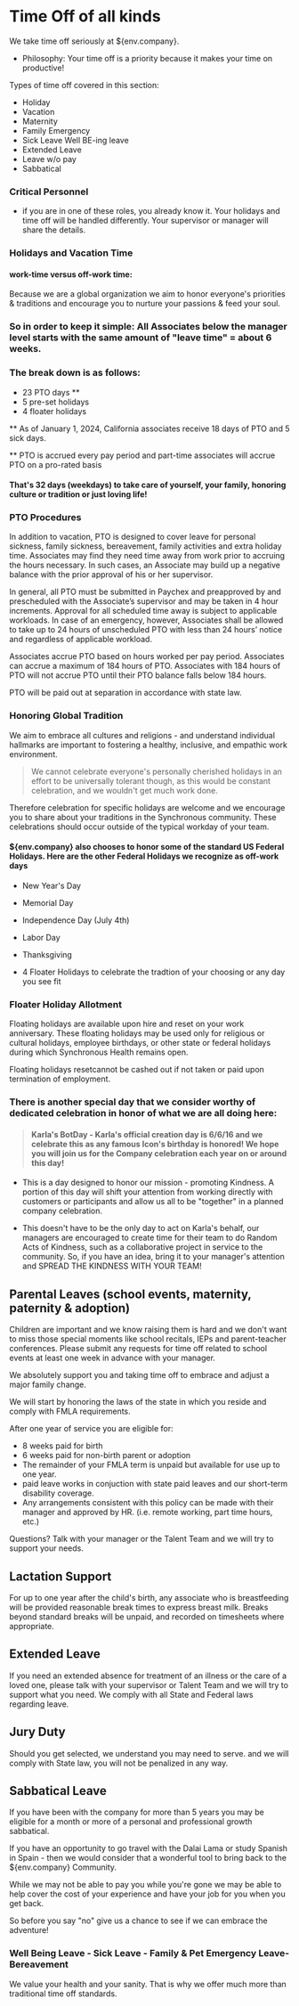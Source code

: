 # Time Off of all kinds

We take time off seriously at ${env.company}.  

- Philosophy: Your time off is a priority because it makes your time on productive!

Types of time off covered in this section:

- Holiday
- Vacation
-  Maternity
- Family Emergency
- Sick Leave Well BE-ing leave
- Extended Leave
- Leave w/o pay
- Sabbatical

### Critical Personnel
-  if you are in one of these roles, you already know it.  Your holidays and time off will be handled differently. Your supervisor or manager will share the details. 


### Holidays and Vacation Time 

#### work-time versus off-work time:
Because we are a global organization we aim to honor everyone's priorities & traditions and encourage you to nurture your passions & feed your soul. 

### So in order to keep it simple: All Associates below the manager level starts with the same amount of "leave time" = about 6 weeks.

### The break down is as follows: 
- 23 PTO days ** 
- 5 pre-set holidays  
- 4 floater holidays 

** As of January 1, 2024, California associates receive 18 days of PTO and 5 sick days. 

** PTO is accrued every pay period and part-time associates will accrue PTO on a pro-rated basis

#### That's 32 days (weekdays) to take care of yourself, your family, honoring culture or tradition or just loving life! 

### PTO Procedures

In addition to vacation, PTO is designed to cover leave for personal sickness, family sickness, bereavement, family activities and extra holiday time. Associates may find they need time away from work prior to accruing the hours necessary. In such cases, an Associate may build up a negative balance with the prior approval of his or her supervisor.

In general, all PTO must be submitted in Paychex and preapproved by and prescheduled with the Associate’s supervisor and may be taken in 4 hour increments. Approval for all scheduled time away is subject to applicable workloads. In case of an emergency, however, Associates shall be allowed to take up to 24 hours of unscheduled PTO with less than 24 hours’ notice and regardless of applicable workload.

Associates accrue PTO based on hours worked per pay period.   Associates can accrue a maximum of 184 hours of PTO. Associates with 184 hours of PTO will not accrue PTO until their PTO balance falls below 184 hours.

PTO will be paid out at separation in accordance with state law. 


### Honoring Global Tradition

We aim to embrace all cultures and religions - and understand individual hallmarks are important to fostering a healthy, inclusive, and empathic work environment. 

> We cannot celebrate everyone's personally cherished holidays in an effort to be universally tolerant though, as this would be constant celebration, and we wouldn't get much work done. 

Therefore celebration for specific holidays are welcome and we encourage you to share about your traditions in the Synchronous community.  These celebrations should occur outside of the typical workday of your team.   

#### ${env.company} also chooses to honor some of the standard US Federal Holidays.  Here are the other Federal Holidays we recognize as off-work days

* New Year's Day

* Memorial Day 

* Independence Day (July 4th)

* Labor Day 

* Thanksgiving

* 4 Floater Holidays to celebrate the tradtion of your choosing or any day you see fit

### Floater Holiday Allotment 

Floating holidays are available upon hire and reset on your work anniversary. These floating holidays may be used only for religious or cultural holidays, employee birthdays, or other state or federal holidays during which Synchronous Health remains open. 

Floating holidays resetcannot be cashed out if not taken or paid upon termination of employment. 

### There is another special day that we consider worthy of dedicated celebration in honor of what we are all doing here:

> #### Karla's BotDay - Karla's official creation day is 6/6/16 and we celebrate this as any famous Icon's birthday is honored!  We hope you will join us for the Company celebration each year on or around this day!

* This is a day designed to honor our mission - promoting Kindness. A portion of this day will shift your attention from working directly with customers or participants and allow us all to be "together" in a planned company celebration.  

* This doesn't have to be the only day to act on Karla's behalf, our managers are encouraged to create time for their team to do Random Acts of Kindness, such as a collaborative project in service to the community. So, if you have an idea, bring it to your manager's attention and SPREAD THE KINDNESS WITH YOUR TEAM!

## Parental Leaves (school events, maternity, paternity & adoption) 

Children are important and we know raising them is hard and we don't want to miss those special moments like school recitals, IEPs and parent-teacher conferences.  Please submit any requests for time off related to school events at least one week in advance with your manager. 

We absolutely support you and taking time off to embrace and adjust a major family change. 

We will start by honoring the laws of the state in which you reside and comply with FMLA requirements.   

After one year of service you are eligible for:

* 8 weeks paid for birth 
* 6 weeks paid for non-birth parent or adoption
* The remainder of your FMLA term is unpaid but available for use up to one year. 
* paid leave works in conjuction with state paid leaves and our short-term disability coverage.
* Any arrangements consistent with this policy can be made with their manager and approved by HR. (i.e. remote working, part time hours, etc.)

Questions?  Talk with your manager or the Talent Team and we will try to support your needs.

## Lactation Support

For up to one year after the child's birth, any associate who is breastfeeding will be provided reasonable break times to express breast milk. Breaks beyond standard breaks will be unpaid, and recorded on timesheets where appropriate.


## Extended Leave

If you need an extended absence for treatment of an illness or the care of a loved one, please talk with your supervisor or Talent Team and we will try to support what you need.  We comply with all State and Federal laws regarding leave.


## Jury Duty 

Should you get selected, we understand you may need to serve. and we will comply with State law, you will not be penalized in any way.


##  Sabbatical Leave

If you have been with the company for more than 5 years you may be eligible for a month or more of a personal and professional growth sabbatical. 

If you have an opportunity to go travel with the Dalai Lama or study Spanish in Spain - then we would consider that a wonderful tool to bring back to the ${env.company} Community. 

While we may not be able to pay you while you're gone we may be able to help cover the cost of your experience and have your job for you when you get back. 

So before you say "no" give us a chance to see if we can embrace the adventure!



### Well Being Leave - Sick Leave - Family & Pet Emergency Leave- Bereavement

We value your health and your sanity.  That is why we offer much more than traditional time off standards.









